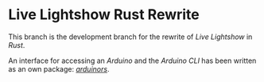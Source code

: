 # Live Lightshow Rust Rewrite

This branch is the development branch for the rewrite of *Live Lightshow* in *Rust*.

An interface for accessing an *Arduino* and the *Arduino CLI* has been written as an own package: [*arduinors*](https://crates.io/crates/arduinors).